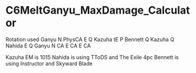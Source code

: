 # C6MeltGanyu_MaxDamage_Calculator
Rotation used
  Ganyu N PhysCA E Q
  Kazuha tE P
  Bennett Q
  Kazuha Q
  Nahida E Q
  Ganyu N CA E CA E CA

  Kazuha EM is 1015
  Nahida is using TToDS and The Exile 4pc
  Bennett is using Instructor and Skyward Blade

  
  
